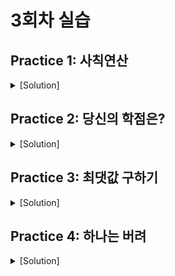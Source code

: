 # 3회차 실습

## Practice 1: 사칙연산

<details>
<summary>[Solution]</summary>

<details>
<summary>if</summary>

```C
#include <stdio.h>

int main() {
    int operand1, operand2;
    char operator;

    printf("수식 입력: ");
    scanf("%d %c %d", &operand1, &operator, &operand2);

    if (operator == '+') {
        printf("결과: %d\n", operand1 + operand2);
    }
    else if (operator == '-') {
        printf("결과: %d\n", operand1 - operand2);
    }
    else if (operator == '*') {
        printf("결과: %d\n", operand1 * operand2);
    }
    else if (operator == '/') {
        printf("결과: %d\n", operand1 / operand2);
    }
    else {
        printf("올바른 연산자를 입력해주세요\n");
    }

    return 0;

}
```

</details>

<details>
<summary>switch</summary>

```C
#include <stdio.h>

int main() {
    int operand1, operand2;
    char operator;

    printf("수식 입력: ");
    scanf("%d %c %d", &operand1, &operator, &operand2);

    switch (operator) {
        case '+':
            printf("결과: %d\n", operand1 + operand2); break;
        case '-':
            printf("결과: %d\n", operand1 - operand2); break;
        case '*':
            printf("결과: %d\n", operand1 * operand2); break;
        case '/':
            printf("결과: %d\n", operand1 / operand2); break;
        default:
            printf("올바른 연산자를 입력해주세요\n");
    }

    return 0;
}
```

</details>

</details>

## Practice 2: 당신의 학점은?

<details>
<summary>[Solution]</summary>

<details>
<summary>if</summary>

```C
#include <stdio.h>

int main() {
    int score;

    scanf("%d", &score);

    if (score >= 90) {
        printf("학점: A\n");
    }
    else if (score >= 80) {
        printf("학점: B\n");
    }
    else if (score >= 70) {
        printf("학점: C\n");
    }
    else if (score >= 60) {
        printf("학점: D\n");
    }
    else {
        printf("학점: F\n");
    }

    return 0;
}
```

</details>

<details>
<summary>switch</summary>

```C
#include <stdio.h>

int main() {
    int score;

    scanf("%d", &score);

    switch (score / 10) {
        case 10:
        case 9:
            printf("학점: A\n"); break;
        case 8:
            printf("학점: B\n"); break;
        case 7:
            printf("학점: C\n"); break;
        case 6:
            printf("학점: D\n"); break;
        default:
            printf("학점: F\n");
    }

    return 0;
}
```

</details>

</details>

## Practice 3: 최댓값 구하기

<details>
<summary>[Solution]</summary>

<details>
<summary>nested if</summary>

```C
#include <stdio.h>

int main() {
    int num1, num2, num3;

    printf("세 정수: ");
    scanf("%d %d %d", &num1, &num2, &num3);

    if (num1 > num2) {
        if (num1 > num3) {
            printf("가장 큰 수: %d\n", num1);
        }
        else {
            printf("가장 큰 수: %d\n", num3);
        }
    }
    else {
        if (num2 > num3) {
            printf("가장 큰 수: %d\n", num2);
        } else {
            printf("가장 큰 수: %d\n", num3);
        }
    }

    return 0;
}
```

</details>

<details>
<summary>삼항연산자</summary>

```C
#include <stdio.h>

int main() {
    int num1, num2, num3;
    int max;

    printf("세 정수: ");
    scanf("%d %d %d", &num1, &num2, &num3);

    max = (num1 > num2) ? num1 : num2;
    max = (max > num3) ? max : num3;

    printf("가장 큰 수: %d\n", max);

    return 0;
}
```

</details>

</details>

## Practice 4: 하나는 버려

<details>
<summary>[Solution]</summary>

<details>
<summary>Sol.1</summary>

```C
#include <stdio.h>

int main() {
    int number;
    int q, w, e, r;
    int a, s, d, f;
    int max;

    printf("숫자 입력: ");
    scanf("%d", &number);

    q = number / 1000;
    w = (number / 100) % 10;
    e = (number / 10) % 10;
    r = number % 10;

    a = w * 100 + e * 10 + r;
    s = q * 100 + e * 10 + r;
    d = q * 100 + w * 10 + r;
    f = q * 100 + w * 10 + e;

    max = (a > s) ? a : s;
    max = (max > d) ? max : d;
    max = (max > f) ? max : f;

    printf("가장 큰 수: %d", max);

    return 0;
}
```

</details>

<details>
<summary>Sol.2</summary>

```C
#include <stdio.h>

int main() {
    int q, w, e, r;
    int a, s, d, f;
    int max;

    printf("숫자 입력: ");
    scanf("%1d%1d%1d%1d", &q, &w, &e, &r);

    a = w * 100 + e * 10 + r;
    s = q * 100 + e * 10 + r;
    d = q * 100 + w * 10 + r;
    f = q * 100 + w * 10 + e;

    max = (a > s) ? a : s;
    max = (max > d) ? max : d;
    max = (max > f) ? max : f;

    printf("가장 큰 수: %d", max);

    return 0;
}
```

</details>

</details>
